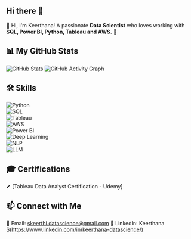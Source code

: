 ## Hi there 👋

👋 Hi, I'm Keerthana! A passionate **Data Scientist** who loves working with **SQL, Power BI, Python, Tableau and AWS.** 🚀  

## 📊 My GitHub Stats  
![GitHub Stats](https://github-readme-stats.vercel.app/api?username=Keerthana-DS-ghub&show_icons=true&theme=solarized-light)
![GitHub Activity Graph](https://github-readme-activity-graph.vercel.app/graph?username=Keerthana-DS-ghub&theme=github-ligh)  

## 🛠 Skills  
![Python](https://img.shields.io/badge/Python-3776AB?style=for-the-badge&logo=python&logoColor=white)  
![SQL](https://img.shields.io/badge/SQL-4479A1?style=for-the-badge&logo=mysql&logoColor=white)  
![Tableau](https://img.shields.io/badge/Tableau-E97627?style=for-the-badge&logo=tableau&logoColor=white)  
![AWS](https://img.shields.io/badge/AWS-FF9900?style=for-the-badge&logo=amazonaws&logoColor=white)  
![Power BI](https://img.shields.io/badge/Power%20BI-F2C811?style=for-the-badge&logo=powerbi&logoColor=black)  
![Deep Learning](https://img.shields.io/badge/Deep%20Learning-FF6F00?style=for-the-badge&logo=tensorflow&logoColor=white)  
![NLP](https://img.shields.io/badge/NLP-1E88E5?style=for-the-badge&logo=google&logoColor=white)  
![LLM](https://img.shields.io/badge/LLM-008080?style=for-the-badge&logo=openai&logoColor=white)  


## 🎓 Certifications  
✔ [Tableau Data Analyst Certification - Udemy]

## 📫 Connect with Me  
📧 Email: skeerthi.datascience@gmail.com 
💼 LinkedIn: Keerthana S(https://www.linkedin.com/in/keerthana-datascience/)
